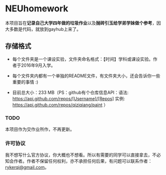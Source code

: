 # NEUhomework

本项目旨在**记录自己大学四年做的垃圾作业**以及**抛砖引玉给学弟学妹做个参考**，因大多数是代码，就放到gayhub上来了。

## 存储格式

- 每个文件夹是一个课设实验，文件夹命名格式：【时间】学科或课设实验。作者于2016年9月入学。

- 每个文件夹内都有一个单独的README文件，有文件夹大小，还会告诉你一些重要的事情 :)

- 目前总大小：233 MB（PS：github有个仓库信息API：语法:  https://api.github.com/repos/[Username]/[Repos] 实例: https://api.github.com/repos/qiziqiang/paint ）

### TODO

本项目作为交作业所作，不再更新。

### 许可协议

我不想写什么官方协议，你大概也不想看。所以有需要的同学可以直接拿去，不必知会作者。作者不保留任何权利，亦不承担任何后果，有问题可以联系作者：rykerqi@gmail.com。